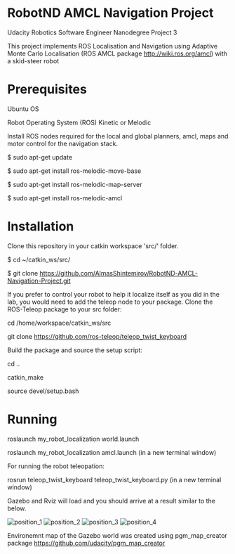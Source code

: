 # RobotND AMCL Navigation Project
Udacity Robotics Software Engineer Nanodegree Project 3

This project implements ROS Localisation and Navigation using Adaptive Monte Carlo Localisation (ROS AMCL package http://wiki.ros.org/amcl) with a skid-steer robot

# Prerequisites
Ubuntu OS 

Robot Operating System (ROS) Kinetic or Melodic 

Install ROS nodes required for the local and global planners, amcl, maps and motor control for the navigation stack.

$ sudo apt-get update

$ sudo apt-get install ros-melodic-move-base

$ sudo apt-get install ros-melodic-map-server

$ sudo apt-get install ros-melodic-amcl


# Installation

Clone this repository in your catkin workspace 'src/' folder.

$ cd ~/catkin_ws/src/

$ git clone https://github.com/AlmasShintemirov/RobotND-AMCL-Navigation-Project.git


If you prefer to control your robot to help it localize itself as you did in the lab, you would need to add the teleop node to your package. 
Clone the ROS-Teleop package to your src folder:

cd /home/workspace/catkin_ws/src

git clone https://github.com/ros-teleop/teleop_twist_keyboard


Build the package and source the setup script:

cd ..

catkin_make

source devel/setup.bash


# Running 

roslaunch my_robot_localization world.launch

roslaunch my_robot_localization amcl.launch (in a new terminal window)

For running the robot teleopation:

rosrun teleop_twist_keyboard teleop_twist_keyboard.py (in a new terminal window)

Gazebo and Rviz will load and you should arrive at a result similar to the below.

![position_1](https://user-images.githubusercontent.com/13367696/131977826-a0ba5910-40e6-4ee6-ac9d-c99b854992f3.png)
![position_2](https://user-images.githubusercontent.com/13367696/131977836-e67bc6ff-13b5-426c-890f-5603137fd3a1.png)
![position_3](https://user-images.githubusercontent.com/13367696/131977844-1dd76709-ff71-482c-a362-5162ad9edfc0.png)
![position_4](https://user-images.githubusercontent.com/13367696/131977855-854870a9-1c52-4e46-8bc2-ddc838b90ffe.png)

Environemnt map of the Gazebo world was created using pgm_map_creator package 
https://github.com/udacity/pgm_map_creator
